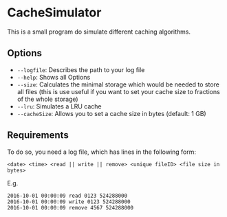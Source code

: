 # CacheSimulator

This is a small program do simulate different caching algorithms.

## Options
-   `--logfile`: Describes the path to your log file
-   `--help`: Shows all Options
-   `--size`: Calculates the minimal storage which would be needed to store all files
    (this is use useful if you want to set your cache size to fractions of the whole storage)
-   `--lru`: Simulates a LRU cache
-   `--cacheSize`: Allows you to set a cache size in bytes (default: 1 GB)

## Requirements
To do so, you need a log file, which has lines in the following form:

```
<date> <time> <read || write || remove> <unique fileID> <file size in bytes>
```

E.g.
```
2016-10-01 00:00:09 read 0123 524288000
2016-10-01 00:00:09 write 0123 524288000
2016-10-01 00:00:09 remove 4567 524288000
```
